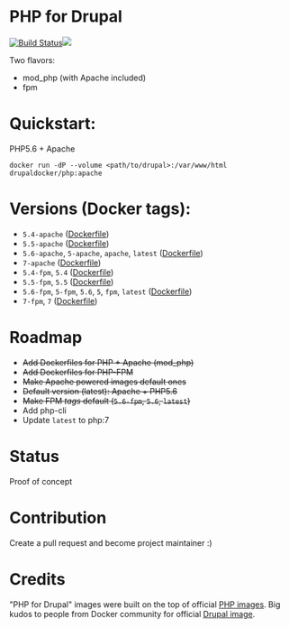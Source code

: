 PHP for Drupal
=============
[![Build Status](https://travis-ci.org/drupal-docker/php.svg?branch=master)](https://travis-ci.org/drupal-docker/php)[![](https://badge.imagelayers.io/drupaldocker/php:latest.svg)](https://imagelayers.io/?images=drupaldocker/php:latest 'drupaldocker/php')

Two flavors:
- mod_php (with Apache included)
- fpm

# Quickstart:

PHP5.6 + Apache
````
docker run -dP --volume <path/to/drupal>:/var/www/html drupaldocker/php:apache
````

# Versions (Docker tags):
- `5.4-apache` ([Dockerfile](https://github.com/drupal-docker/php/blob/master/apache/5.4/Dockerfile))
- `5.5-apache` ([Dockerfile](https://github.com/drupal-docker/php/blob/master/apache/5.5/Dockerfile))
- `5.6-apache`, `5-apache`, `apache`, `latest` ([Dockerfile](https://github.com/drupal-docker/php/blob/master/apache/5.6/Dockerfile))
- `7-apache` ([Dockerfile](https://github.com/drupal-docker/php/blob/master/apache/7/Dockerfile))
- `5.4-fpm`, `5.4` ([Dockerfile](https://github.com/drupal-docker/php/blob/master/fpm/5.4/Dockerfile))
- `5.5-fpm`, `5.5` ([Dockerfile](https://github.com/drupal-docker/php/blob/master/fpm/5.5/Dockerfile))
- `5.6-fpm`, `5-fpm`, `5.6`, `5`, `fpm`, `latest`  ([Dockerfile](https://github.com/drupal-docker/php/blob/master/fpm/5.6/Dockerfile))
- `7-fpm`, `7` ([Dockerfile](https://github.com/drupal-docker/php/blob/master/fpm/7/Dockerfile))

# Roadmap
- ~~Add Dockerfiles for PHP + Apache (mod_php)~~
- ~~Add Dockerfiles for PHP-FPM~~
- ~~Make Apache powered images default ones~~
- ~~Default version (latest): Apache + PHP5.6~~
- ~~Make FPM _tags_ default (`5.6-fpm`, `5.6`, `latest`)~~
- Add php-cli
- Update `latest` to php:7

# Status
Proof of concept

# Contribution
Create a pull request and become project maintainer :)

# Credits
"PHP for Drupal" images were built on the top of official [PHP images](https://hub.docker.com/r/_/php/). Big kudos to people from Docker community for official [Drupal image](https://hub.docker.com/r/_/drupal/).
